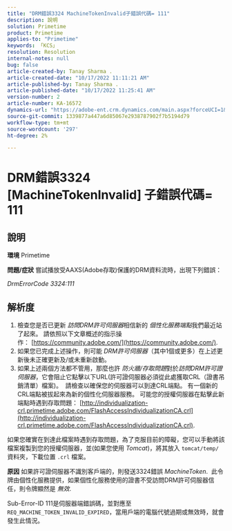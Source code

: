 ```yaml
---
title: "DRM錯誤3324 MachineTokenInvalid子錯誤代碼= 111"
description: 說明
solution: Primetime
product: Primetime
applies-to: "Primetime"
keywords: 「KCS」
resolution: Resolution
internal-notes: null
bug: false
article-created-by: Tanay Sharma .
article-created-date: "10/17/2022 11:11:21 AM"
article-published-by: Tanay Sharma .
article-published-date: "10/17/2022 11:25:41 AM"
version-number: 2
article-number: KA-16572
dynamics-url: "https://adobe-ent.crm.dynamics.com/main.aspx?forceUCI=1&pagetype=entityrecord&etn=knowledgearticle&id=3f32406c-0c4e-ed11-bba2-0022480868ff"
source-git-commit: 1339877a447a6d85067e2938787902f7b5194d79
workflow-type: tm+mt
source-wordcount: '297'
ht-degree: 2%

---
```


# DRM錯誤3324 [MachineTokenInvalid] 子錯誤代碼= 111

## 說明

<b>環境</b>
Primetime


<b>問題/症狀</b>
嘗試播放受AAXS(Adobe存取)保護的DRM資料流時，出現下列錯誤：

*DrmErrorCode 3324:111*


## 解析度


1. 檢查您是否已更新 *訪問DRM許可伺服器*&#x200B;相信新的 *個性化服務端點*&#x200B;我們最近站了起來。 請依照以下文章概述的指示操作： [https://community.adobe.com/](https://community.adobe.com/).
2. 如果您已完成上述操作，則可能 *DRM許可伺服器*（其中1個或更多）在上述更新後未正確更新及/或未重新啟動。
3. 如果上述兩個方法都不管用，那麼也許 *防火牆/存取問題*&#x200B;對於*訪問DRM許可證伺服器*，它會阻止它點擊以下URL(許可證伺服器必須從此處獲取CRL（證書吊銷清單）檔案)。  請檢查以確保您的伺服器可以到達CRL端點。 有一個新的CRL端點被拔起來為新的個性化伺服器服務。 可能您的授權伺服器在點擊此新端點時遇到存取問題： [http://individualization-crl.primetime.adobe.com/FlashAccessIndividualizationCA.crl](http://individualization-crl.primetime.adobe.com/FlashAccessIndividualizationCA.crl).


如果您確實在到達此檔案時遇到存取問題，為了克服目前的障礙，您可以手動將該檔案複製到您的授權伺服器，並(如果您使用 *Tomcat*)，將其放入 `tomcat/temp/` 資料夾，下載位置 `.crl` 檔案。


<b>原因</b>
如果許可證伺服器不識別客戶端的，則發送3324錯誤 *MachineToken*.  此令牌由個性化服務提供，如果個性化服務使用的證書不受訪問DRM許可伺服器信任，則令牌顯然是 *無效*.

Sub-Error-ID 111是伺服器端錯誤碼，並對應至 `REQ_MACHINE_TOKEN_INVALID_EXPIRED`，當用戶端的電腦代號過期或無效時，就會發生此情況。
